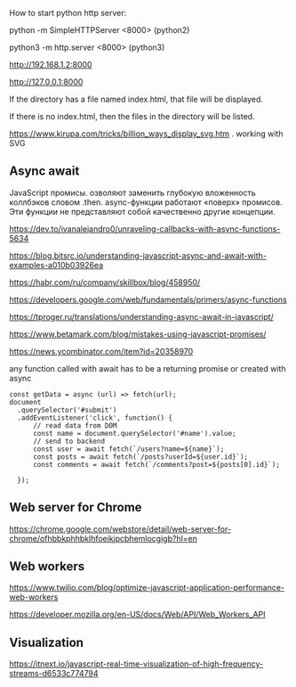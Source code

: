 How to start python http server:

python -m SimpleHTTPServer <8000> (python2)

python3 -m http.server <8000> (python3)

http://192.168.1.2:8000

http://127.0.0.1:8000

If the directory has a file named index.html, that file will be displayed.

If there is no index.html, then the files in the directory will be listed.

<https://www.kirupa.com/tricks/billion_ways_display_svg.htm> . working with SVG


## Async await

 JavaScript  промисы.  озволяют заменить глубокую вложенность коллбэков словом .then.
  async-функции работают «поверх» промисов. Эти функции не представляют собой качественно другие концепции. 
  
  <https://dev.to/ivanalejandro0/unraveling-callbacks-with-async-functions-5634>

<https://blog.bitsrc.io/understanding-javascript-async-and-await-with-examples-a010b03926ea>

<https://habr.com/ru/company/skillbox/blog/458950/>

<https://developers.google.com/web/fundamentals/primers/async-functions>

<https://tproger.ru/translations/understanding-async-await-in-javascript/>

<https://www.betamark.com/blog/mistakes-using-javascript-promises/>

<https://news.ycombinator.com/item?id=20358970>

any function called with await has to be a returning promise or created with async
```
const getData = async (url) => fetch(url);
document
  .querySelector('#submit')
  .addEventListener('click', function() { 
      // read data from DOM
      const name = document.querySelector('#name').value;
      // send to backend
      const user = await fetch(`/users?name=${name}`);
      const posts = await fetch(`/posts?userId=${user.id}`);
      const comments = await fetch(`/comments?post=${posts[0].id}`);
       
  });
```

## Web server for Chrome

<https://chrome.google.com/webstore/detail/web-server-for-chrome/ofhbbkphhbklhfoeikjpcbhemlocgigb?hl=en>

## Web workers

<https://www.twilio.com/blog/optimize-javascript-application-performance-web-workers>

<https://developer.mozilla.org/en-US/docs/Web/API/Web_Workers_API>

## Visualization

https://itnext.io/javascript-real-time-visualization-of-high-frequency-streams-d6533c774794

